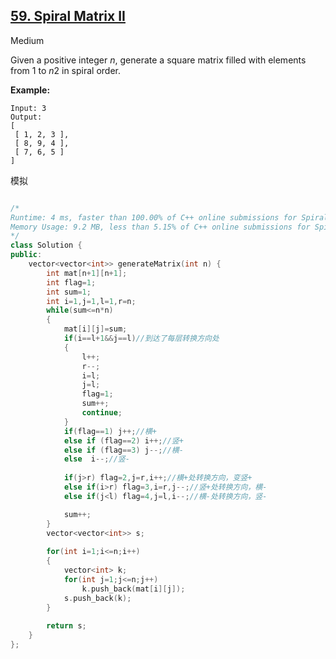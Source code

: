 ## [59. Spiral Matrix II](https://leetcode.com/problems/spiral-matrix-ii/)

Medium

Given a positive integer *n*, generate a square matrix filled with elements from 1 to *n*2 in spiral order.

**Example:**

```
Input: 3
Output:
[
 [ 1, 2, 3 ],
 [ 8, 9, 4 ],
 [ 7, 6, 5 ]
]
```

模拟

```C++

/*
Runtime: 4 ms, faster than 100.00% of C++ online submissions for Spiral Matrix II.
Memory Usage: 9.2 MB, less than 5.15% of C++ online submissions for Spiral Matrix II.
*/
class Solution {
public:
    vector<vector<int>> generateMatrix(int n) {
        int mat[n+1][n+1];
        int flag=1;
        int sum=1;
        int i=1,j=1,l=1,r=n;
        while(sum<=n*n)
        {
            mat[i][j]=sum;
            if(i==l+1&&j==l)//到达了每层转换方向处
            {
                l++;
                r--;
                i=l;
                j=l;
                flag=1;
                sum++;
                continue;
            }
            if(flag==1) j++;//横+
            else if (flag==2) i++;//竖+
            else if (flag==3) j--;//横-
            else  i--;//竖-
            
            if(j>r) flag=2,j=r,i++;//横+处转换方向，变竖+
            else if(i>r) flag=3,i=r,j--;//竖+处转换方向，横-
            else if(j<l) flag=4,j=l,i--;//横-处转换方向，竖-

            sum++;
        }
        vector<vector<int>> s;
    
        for(int i=1;i<=n;i++)
        {
            vector<int> k;
            for(int j=1;j<=n;j++)
                k.push_back(mat[i][j]);
            s.push_back(k);
        }
        
        return s;
    }
};
```

